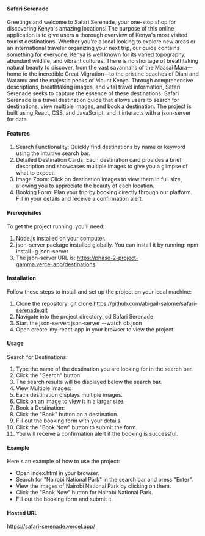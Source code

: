 #### Safari Serenade
Greetings and welcome to Safari Serenade, your one-stop shop for discovering Kenya's amazing locations! The purpose of this online application is to give users a thorough overview of Kenya's most visited tourist destinations. Whether you're a local looking to explore new areas or an international traveler organizing your next trip, our guide contains something for everyone.
Kenya is well known for its varied topography, abundant wildlife, and vibrant cultures. There is no shortage of breathtaking natural beauty to discover, from the vast savannahs of the Maasai Mara—home to the incredible Great Migration—to the pristine beaches of Diani and Watamu and the majestic peaks of Mount Kenya. Through comprehensive descriptions, breathtaking images, and vital travel information, Safari Serenade seeks to capture the essence of these destinations.
Safari Serenade is a travel destination guide that allows users to search for destinations, view multiple images, and book a destination. The project is built using React, CSS, and JavaScript, and it interacts with a json-server for data.

#### Features
 1. Search Functionality: Quickly find destinations by name or keyword using the intuitive search bar.
2. Detailed Destination Cards: Each destination card provides a brief description and showcases multiple images to give you a glimpse of what to expect.
3. Image Zoom: Click on destination images to view them in full size, allowing you to appreciate the beauty of each location.
4. Booking Form: Plan your trip by booking directly through our platform. Fill in your details and receive a confirmation alert.

#### Prerequisites
 To get the project running, you'll need:
1. Node.js installed on your computer.
2. json-server package installed globally. You can install it by running:
npm install -g json-server
3. The json-server URL is:
https://phase-2-project-gamma.vercel.app/destinations

#### Installation
Follow these steps to install and set up the project on your local machine:
1. Clone the repository:
git clone https://github.com/abigail-salome/safari-serenade.git
2. Navigate into the project directory:
cd Safari Serenade
3. Start the json-server:
json-server --watch db.json
4. Open create-my-react-app in your browser to view the project.

#### Usage
Search for Destinations:
1. Type the name of the destination you are looking for in the search bar.
2. Click the "Search" button.
3. The search results will be displayed below the search bar.
4. View Multiple Images:
5. Each destination displays multiple images.
6. Click on an image to view it in a larger size.
7. Book a Destination:
8. Click the "Book" button on a destination.
9. Fill out the booking form with your details.
10. Click the "Book Now" button to submit the form.
11. You will receive a confirmation alert if the booking is successful.

#### Example
Here's an example of how to use the project:
* Open index.html in your browser.
* Search for "Nairobi National Park" in the search bar and press "Enter".
* View the images of Nairobi National Park by clicking on them.
* Click the "Book Now" button for Nairobi National Park.
* Fill out the booking form and submit it.



#### Hosted URL
https://safari-serenade.vercel.app/